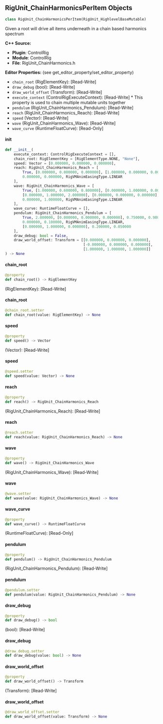## RigUnit_ChainHarmonicsPerItem Objects

```python
class RigUnit_ChainHarmonicsPerItem(RigUnit_HighlevelBaseMutable)
```

Given a root will drive all items underneath in a chain based harmonics spectrum

**C++ Source:**

- **Plugin**: ControlRig
- **Module**: ControlRig
- **File**: RigUnit_ChainHarmonics.h

**Editor Properties:** (see get_editor_property/set_editor_property)

- ``chain_root`` (RigElementKey):  [Read-Write]
- ``draw_debug`` (bool):  [Read-Write]
- ``draw_world_offset`` (Transform):  [Read-Write]
- ``execute_context`` (ControlRigExecuteContext):  [Read-Write] * This property is used to chain multiple mutable units together
- ``pendulum`` (RigUnit_ChainHarmonics_Pendulum):  [Read-Write]
- ``reach`` (RigUnit_ChainHarmonics_Reach):  [Read-Write]
- ``speed`` (Vector):  [Read-Write]
- ``wave`` (RigUnit_ChainHarmonics_Wave):  [Read-Write]
- ``wave_curve`` (RuntimeFloatCurve):  [Read-Only]

<a id="unreal.RigUnit_ChainHarmonicsPerItem.__init__"></a>

#### __init__

```python
def __init__(
    execute_context: ControlRigExecuteContext = [],
    chain_root: RigElementKey = [RigElementType.NONE, "None"],
    speed: Vector = [0.000000, 0.000000, 0.000000],
    reach: RigUnit_ChainHarmonics_Reach = [
        True, [0.000000, 0.000000, 0.000000], [1.000000, 0.000000, 0.000000],
        0.000000, 0.000000, RigVMAnimEasingType.LINEAR
    ],
    wave: RigUnit_ChainHarmonics_Wave = [
        True, [1.000000, 0.600000, 0.800000], [0.000000, 1.000000, 0.000000],
        [0.000000, 1.000000, 2.000000], [0.000000, 0.000000, 0.000000],
        0.000000, 1.000000, RigVMAnimEasingType.LINEAR
    ],
    wave_curve: RuntimeFloatCurve = [],
    pendulum: RigUnit_ChainHarmonics_Pendulum = [
        True, 2.000000, [0.000000, 0.000000, 0.000000], 0.750000, 0.980000,
        0.000000, 0.100000, RigVMAnimEasingType.LINEAR,
        [0.000000, 1.000000, 0.000000], 0.200000, 0.050000
    ],
    draw_debug: bool = False,
    draw_world_offset: Transform = [[0.000000, 0.000000, 0.000000],
                                    [-0.000000, 0.000000, 0.000000],
                                    [1.000000, 1.000000, 1.000000]]
) -> None
```

<a id="unreal.RigUnit_ChainHarmonicsPerItem.chain_root"></a>

#### chain_root

```python
@property
def chain_root() -> RigElementKey
```

(RigElementKey):  [Read-Write]

<a id="unreal.RigUnit_ChainHarmonicsPerItem.chain_root"></a>

#### chain_root

```python
@chain_root.setter
def chain_root(value: RigElementKey) -> None
```

<a id="unreal.RigUnit_ChainHarmonicsPerItem.speed"></a>

#### speed

```python
@property
def speed() -> Vector
```

(Vector):  [Read-Write]

<a id="unreal.RigUnit_ChainHarmonicsPerItem.speed"></a>

#### speed

```python
@speed.setter
def speed(value: Vector) -> None
```

<a id="unreal.RigUnit_ChainHarmonicsPerItem.reach"></a>

#### reach

```python
@property
def reach() -> RigUnit_ChainHarmonics_Reach
```

(RigUnit_ChainHarmonics_Reach):  [Read-Write]

<a id="unreal.RigUnit_ChainHarmonicsPerItem.reach"></a>

#### reach

```python
@reach.setter
def reach(value: RigUnit_ChainHarmonics_Reach) -> None
```

<a id="unreal.RigUnit_ChainHarmonicsPerItem.wave"></a>

#### wave

```python
@property
def wave() -> RigUnit_ChainHarmonics_Wave
```

(RigUnit_ChainHarmonics_Wave):  [Read-Write]

<a id="unreal.RigUnit_ChainHarmonicsPerItem.wave"></a>

#### wave

```python
@wave.setter
def wave(value: RigUnit_ChainHarmonics_Wave) -> None
```

<a id="unreal.RigUnit_ChainHarmonicsPerItem.wave_curve"></a>

#### wave_curve

```python
@property
def wave_curve() -> RuntimeFloatCurve
```

(RuntimeFloatCurve):  [Read-Only]

<a id="unreal.RigUnit_ChainHarmonicsPerItem.pendulum"></a>

#### pendulum

```python
@property
def pendulum() -> RigUnit_ChainHarmonics_Pendulum
```

(RigUnit_ChainHarmonics_Pendulum):  [Read-Write]

<a id="unreal.RigUnit_ChainHarmonicsPerItem.pendulum"></a>

#### pendulum

```python
@pendulum.setter
def pendulum(value: RigUnit_ChainHarmonics_Pendulum) -> None
```

<a id="unreal.RigUnit_ChainHarmonicsPerItem.draw_debug"></a>

#### draw_debug

```python
@property
def draw_debug() -> bool
```

(bool):  [Read-Write]

<a id="unreal.RigUnit_ChainHarmonicsPerItem.draw_debug"></a>

#### draw_debug

```python
@draw_debug.setter
def draw_debug(value: bool) -> None
```

<a id="unreal.RigUnit_ChainHarmonicsPerItem.draw_world_offset"></a>

#### draw_world_offset

```python
@property
def draw_world_offset() -> Transform
```

(Transform):  [Read-Write]

<a id="unreal.RigUnit_ChainHarmonicsPerItem.draw_world_offset"></a>

#### draw_world_offset

```python
@draw_world_offset.setter
def draw_world_offset(value: Transform) -> None
```

<a id="unreal.RigUnit_AimBone_Target"></a>